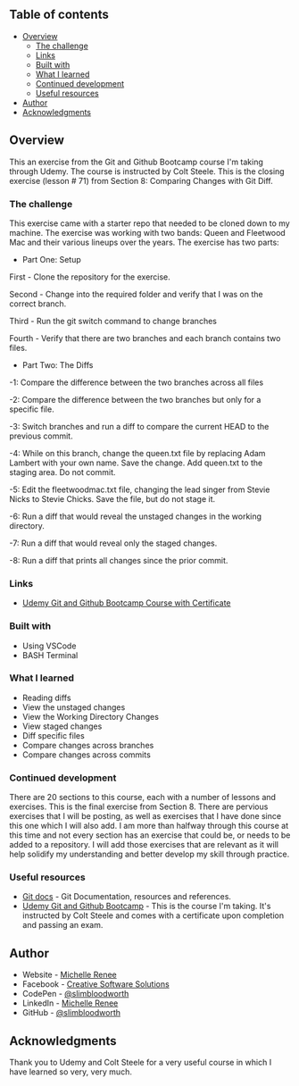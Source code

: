 ## Table of contents

- [Overview](#overview)
  - [The challenge](#the-challenge)  
  - [Links](#links)
  - [Built with](#built-with)
  - [What I learned](#what-i-learned)
  - [Continued development](#continued-development)
  - [Useful resources](#useful-resources)
- [Author](#author)
- [Acknowledgments](#acknowledgments)

## Overview

This an exercise from the Git and Github Bootcamp course I'm taking through Udemy. The course is instructed by Colt Steele. This is the closing exercise (lesson # 71) from Section 8: Comparing Changes with Git Diff.

### The challenge

This exercise came with a starter repo that needed to be cloned down to my machine. The exercise was working with two bands: Queen and Fleetwood Mac and their various lineups over the years.
The exercise has two parts:

- Part One: Setup

First - Clone the repository for the exercise.

Second - Change into the required folder and verify that I was on the correct branch.

Third - Run the git switch command to change branches

Fourth - Verify that there are two branches and each  branch contains two files.

- Part Two: The Diffs

-1: Compare the difference between the two branches across all files

-2: Compare the difference between the two branches but only for a specific file.

-3: Switch branches and run a diff to compare the current HEAD to the previous commit.

-4: While on this branch, change the queen.txt file by replacing Adam Lambert with your own name. Save the change.  Add queen.txt to the staging area. Do not commit.

-5: Edit the fleetwoodmac.txt file, changing the lead singer from Stevie Nicks to Stevie Chicks.  Save the file, but do not stage it.

-6: Run a diff that would reveal the unstaged changes in the working directory.

-7: Run a diff that would reveal only the staged changes.

-8: Run a diff that prints all changes since the prior commit.

### Links

- [Udemy Git and Github Bootcamp Course with Certificate](https://www.udemy.com/course/git-and-github-bootcamp/)

### Built with

- Using VSCode
- BASH Terminal

### What I learned

- Reading diffs
- View the unstaged changes
- View the Working Directory Changes
- View staged changes
- Diff specific files
- Compare changes across branches
- Compare changes across commits

### Continued development

There are 20 sections to this course, each with a number of lessons and exercises. This is the final exercise from Section 8. There are pervious exercises that I will be posting, as well as exercises that I have done since this one which I will also add. I am more than halfway through this course at this time and not every section has an exercise that could be, or needs to be added to a repository. I will add those exercises that are relevant as it will help solidify my understanding and better develop my skill through practice.

### Useful resources

- [Git docs](https://git-scm.com/doc) - Git Documentation, resources and references.
- [Udemy Git and Github Bootcamp](https://www.udemy.com/course/git-and-github-bootcamp/) - This is the course I'm taking. It's instructed by Colt Steele and comes with a certificate upon completion and passing an exam.

## Author

- Website - [Michelle Renee](https://slimbloodworth.editorx.io/portfolio)
- Facebook - [Creative Software Solutions](https://www.facebook.com/profile.php?id=100073842390690)
- CodePen - [@slimbloodworth](https://codepen.io/slimbloodworth)
- LinkedIn - [Michelle Renee](https://www.linkedin.com/in/michelle-renee-99b455187/)
- GitHub - [@slimbloodworth](https://github.com/SlimBloodworth)

## Acknowledgments

Thank you to Udemy and Colt Steele for a very useful course in which I have learned so very, very much.
